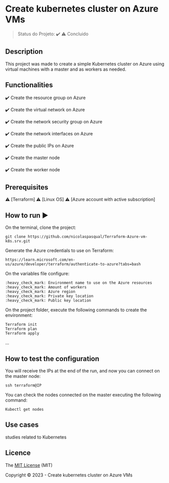 <h1>Create kubernetes cluster on Azure VMs</h1> 

> Status do Projeto: :heavy_check_mark: :warning: Concluido

## Description 

<p align="justify">
  This project was made to create a simple Kubernetes cluster on Azure using virtual machines with a master and as workers as needed. 
</p>

## Functionalities

:heavy_check_mark: Create the resource group on Azure

:heavy_check_mark: Create the virtual network on Azure  

:heavy_check_mark: Create the network security group on Azure

:heavy_check_mark: Create the network interfaces on Azure

:heavy_check_mark: Create the public IPs on Azure

:heavy_check_mark: Create the master node

:heavy_check_mark: Create the worker node

## Prerequisites

:warning: [Terraform]
:warning: [Linux OS]
:warning: [Azure account with active subscription]

## How to run :arrow_forward:

On the terminal, clone the project: 

```
git clone https://github.com/nicolaspasqual/Terraform-Azure-vm-k8s.srv.git
```

Generate the Azure credentials to use on Terraform:

```
https://learn.microsoft.com/en-us/azure/developer/terraform/authenticate-to-azure?tabs=bash
```

On the variables file configure:

```
:heavy_check_mark: Environment name to use on the Azure resources
:heavy_check_mark: Amount of workers
:heavy_check_mark: Azure region
:heavy_check_mark: Private key location 
:heavy_check_mark: Public key location 
```

On the project folder, execute the following commands to create the environment:

```
Terraform init
Terraform plan
Terraform apply
```
... 

## How to test the configuration

You will receive the IPs at the end of the run, and now you can connect on the master node:

``` 
ssh terraform@IP
```

You can check the nodes connected on the master executing the following command:

```
Kubectl get nodes
```

## Use cases

studies related to Kubernetes

## Licence

The [MIT License]() (MIT)

Copyright :copyright: 2023 - Create kubernetes cluster on Azure VMs
